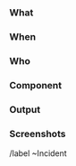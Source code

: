 ### What

<What did happen exactly>
<A bit of context of what you were doing or trying to achieve>

### When

<When did this incident happen exactly>

### Who

<Who is affected by this incident>
<Tag reporter>

### Component

<In which component of our product did the incident happen>

### Output

<A copy-paste of error logs that back-up the incident>

### Screenshots

<Drag and drop>
<A picture is worth more than a thousand words>

/label ~Incident







